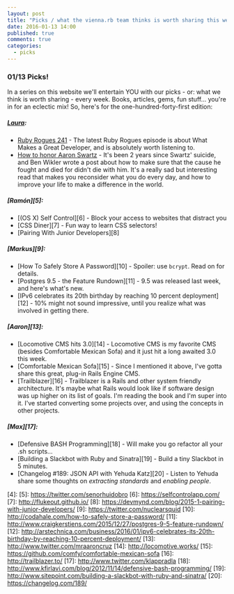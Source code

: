 ```yaml
---
layout: post
title: "Picks / what the vienna.rb team thinks is worth sharing this week"
date: 2016-01-13 14:00
published: true
comments: true
categories:
  - picks
---
```


### 01/13 Picks!

In a series on this website we'll entertain YOU with our picks - or: what we think is worth sharing - every week.
Books, articles, gems, fun stuff... you're in for an eclectic mix! So, here's for the one-hundred-forty-first edition:

##### [Laura][1]:
- [Ruby Rogues 241][2] - The latest Ruby Rogues episode is about What Makes a Great Developer, and is absolutely worth listening to.
- [How to honor Aaron Swartz][3] - It's been 2 years since Swartz' suicide, and Ben Wikler wrote a post about how to make sure that the cause he fought and died for didn't die with him. It's a really sad but interesting read that makes you reconsider what you do every day, and how to improve your life to make a difference in the world.

##### [Ramón][5]:
- [(OS X) Self Control][6] - Block your access to websites that distract you
- [CSS Diner][7] - Fun way to learn CSS selectors!
- [Pairing With Junior Developers][8]

##### [Markus][9]:
- [How To Safely Store A Password][10] - Spoiler: use `bcrypt`. Read on for details.
- [Postgres 9.5 - the Feature Rundown][11] - 9.5 was released last week, and here's what's new.
- [IPv6 celebrates its 20th birthday by reaching 10 percent deployment][12] - 10% might not sound impressive, until you realize what was involved in getting there.

##### [Aaron][13]:
- [Locomotive CMS hits 3.0][14] - Locomotive CMS is my favorite CMS (besides Comfortable Mexican Sofa) and it just hit a long awaited 3.0 this week.
- [Comfortable Mexican Sofa][15] - Since I mentioned it above, I've gotta share this great, plug-in Rails Engine CMS.
- [Trailblazer][16] - Trailblazer is a Rails and other system friendly architecture. It's maybe what Rails would look like if software design was up higher on its list of goals. I'm reading the book and I'm super into it. I've started converting some projects over, and using the concepts in other projects.

##### [Max][17]:
- [Defensive BASH Programming][18] - Will make you go refactor all your .sh scripts...
- [Building a Slackbot with Ruby and Sinatra][19] - Build a tiny Slackbot in 5 minutes.
- [Changelog #189: JSON API with Yehuda Katz][20] - Listen to Yehuda share some thoughts on *extracting standards* and *enabling people*.

[1]: http://www.twitter.com/alicetragedy
[2]: https://devchat.tv/ruby-rogues/241-rr-what-makes-a-great-developer-with-phil-spitler
[3]: https://medium.com/the-coffeelicious/how-to-honor-aaron-swartz-33a2ae09598a#.kfi65lijv
[4]: 
[5]: https://twitter.com/senorhuidobro
[6]: https://selfcontrolapp.com/
[7]: http://flukeout.github.io/
[8]: https://devmynd.com/blog/2015-1-pairing-with-junior-developers/
[9]: https://twitter.com/nuclearsquid
[10]: http://codahale.com/how-to-safely-store-a-password/
[11]: http://www.craigkerstiens.com/2015/12/27/postgres-9-5-feature-rundown/
[12]: http://arstechnica.com/business/2016/01/ipv6-celebrates-its-20th-birthday-by-reaching-10-percent-deployment/
[13]: http://www.twitter.com/mraaroncruz
[14]: http://locomotive.works/
[15]: https://github.com/comfy/comfortable-mexican-sofa
[16]: http://trailblazer.to/
[17]: http://www.twitter.com/klappradla
[18]: http://www.kfirlavi.com/blog/2012/11/14/defensive-bash-programming/
[19]: http://www.sitepoint.com/building-a-slackbot-with-ruby-and-sinatra/
[20]: https://changelog.com/189/

